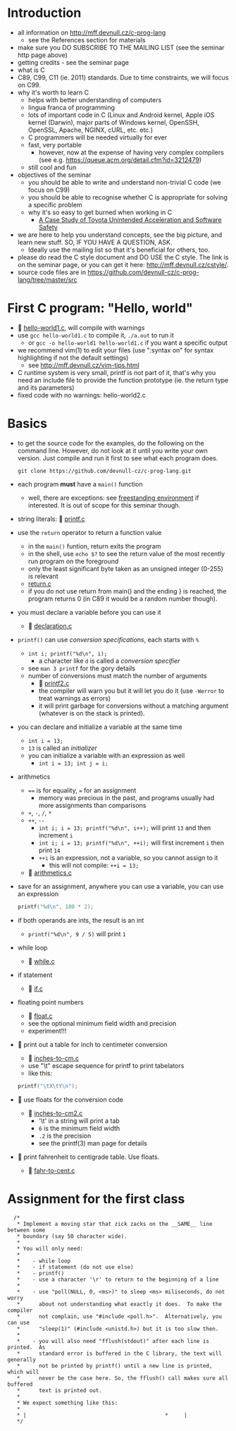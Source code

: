 # Introduction

- all information on http://mff.devnull.cz/c-prog-lang
	- see the References section for materials
- make sure you DO SUBSCRIBE TO THE MAILING LIST (see the seminar http page
  above)
- getting credits - see the seminar page
- what is C
- C89, C99, C11 (ie. 2011) standards.  Due to time constraints, we will focus on
  C99.
- why it's worth to learn C
	- helps with better understanding of computers
	- lingua franca of programming
	- lots of important code in C (Linux and Android kernel, Apple iOS
	  kernel (Darwin), major parts of Windows kernel, OpenSSH, OpenSSL,
	  Apache, NGINX, cURL, etc. etc.)
	- C programmers will be needed virtually for ever
	- fast, very portable
		- however, now at the expense of having very complex compilers
		  (see e.g. https://queue.acm.org/detail.cfm?id=3212479)
	- still cool and fun
- objectives of the seminar
	- you should be able to write and understand non-trivial C code (we
	  focus on C99)
	- you should be able to recognise whether C is appropriate for solving a
	  specific problem
	- why it's so easy to get burned when working in C
		- [A Case Study of Toyota Unintended Acceleration and Software
		  Safety](https://users.ece.cmu.edu/~koopman/pubs/koopman14_toyota_ua_slides.pdf)
- we are here to help you understand concepts, see the big picture, and learn
  new stuff.  SO, IF YOU HAVE A QUESTION, ASK.
	- Ideally use the mailing list so that it's beneficial for others, too.
- please do read the C style document and DO USE the C style.  The link is on
  the seminar page, or you can get it here: http://mff.devnull.cz/cstyle/.
- source code files are in https://github.com/devnull-cz/c-prog-lang/tree/master/src

# First C program: "Hello, world"

- :eyes: [hello-world1.c](/src/hello-world1.c), will compile with warnings
- use `gcc hello-world1.c` to compile it, `./a.out` to run it
	- or `gcc -o hello-world1 hello-world1.c` if you want a specific output
- we recommend vim(1) to edit your files (use ":syntax on" for syntax
  highlighting if not the default settings)
	- see http://mff.devnull.cz/vim-tips.html
- C runtime system is very small, printf is not part of it, that's why you need
  an include file to provide the function prototype (ie. the return type and its
  parameters)
- fixed code with no warnings: hello-world2.c

# Basics

- to get the source code for the examples, do the following on the command line.
  However, do not look at it until you write your own version.  Just compile and
  run it first to see what each program does.

	```
	git clone https://github.com/devnull-cz/c-prog-lang.git
	```

- each program **must** have a `main()` function
	- well, there are exceptions: see
	  [freestanding environment](/modules/freestanding-environment.md) if
	  interested.  It is out of scope for this seminar though.

- string literals:
:eyes: [printf.c](https://github.com/devnull-cz/c-prog-lang/blob/master/src/printf.c)

- use the `return` operator to return a function value
	- in the `main()` funtion, return exits the program
	- in the shell, use `echo $?` to see the return value of the most
	  recently run program on the foreground
	- only the least significant byte taken as an unsigned integer (0-255)
	  is relevant
	- [return.c](/src/return.c)
	- if you do not use return from main() and the ending } is reached, the
	  program returns 0 (in C89 it would be a random number though).

- you must declare a variable before you can use it
	- :eyes: [declaration.c](/src/declaration.c)

- `printf()` can use *conversion specifications*, each starts with `%`
	- `int i; printf("%d\n", i);`
		- a character like `d` is called a *conversion specifier*
	- see `man 3 printf` for the gory details
	- number of conversions must match the number of arguments
		- :eyes: [printf2.c](/src/printf2.c)
		- the compiler will warn you but it will let you do it (use
		  `-Werror` to treat warnings as errors)
		- it will print garbage for conversions without a matching
		  argument (whatever is on the stack is printed).

- you can declare and initialize a variable at the same time
	- `int i = 13;`
	- `13` is called an *initializer*
	- you can initialize a variable with an expression as well
		- `int i = 13; int j = i;`

- arithmetics
	- `==` is for equality, `=` for an assignment
		- memory was precious in the past, and programs usually had more
		  assignments than comparisons
	- `+`, `-`, `/`, `*`
	- `++`, `--`
		- `int i; i = 13; printf("%d\n", i++);` will print `13` and then
		  increment `i`
		- `int i; i = 13; printf("%d\n", ++i);` will first increment `i`
		  then print `14`
		- `++i` is an expression, not a variable, so you cannot assign to it
			- this will not compile: `++i = 13;`
	- :eyes: [arithmetics.c](/src/arithmetics.c)

- save for an assignment, anywhere you can use a variable, you can use an
  expression
	```C
	printf("%d\n", 100 * 2);
	```

- if both operands are ints, the result is an int
	- `printf("%d\n", 9 / 5)` will print `1`

- while loop
	- :eyes: [while.c](/src/while.c)

- if statement
	- :eyes: [if.c](/src/if.c)

- floating point numbers
	- :eyes: [float.c](/src/float.c)
	- see the optional minimum field width and precision
	- experiment!!!

- :wrench: print out a table for inch to centimeter conversion
	- :eyes: [inches-to-cm.c](/src/inches-to-cm.c)
	- use "\t" escape sequence for printf to print tabelators
	- like this:
	```C
	printf("\tX\tY\n");
	```

- :wrench: use floats for the conversion code
	- :eyes: [inches-to-cm2.c](/src/inches-to-cm2.c)
		- '\t' in a string will print a tab
		- `6` is the minimum field width 
		- `.2` is the precision
		- see the printf(3) man page for details

- :wrench: print fahrenheit to centigrade table.  Use floats.
	- :eyes: [fahr-to-cent.c](/src/fahr-to-cent.c)

# Assignment for the first class

```
  /*
   * Implement a moving star that zick zacks on the __SAME__ line between some
   * boundary (say 50 character wide).
   *
   * You will only need:
   *
   *	- while loop
   *	- if statement (do not use else)
   *	- printf()
   *	- use a character '\r' to return to the beginning of a line
   *
   *	- use "poll(NULL, 0, <ms>)" to sleep <ms> miliseconds, do not worry
   *	  about not understanding what exactly it does.  To make the compiler
   *	  not complain, use "#include <poll.h>".  Alternatively, you can use
   *	  "sleep(1)" (#include <unistd.h>) but it is too slow then.
   *
   *    - you will also need "fflush(stdout)" after each line is printed.  As
   *      standard error is buffered in the C library, the text will generally
   *      not be printed by printf() until a new line is printed, which will
   *      never be the case here. So, the fflush() call makes sure all buffered
   *      text is printed out.
   *
   * We expect something like this:
   *
   * |                                            *     |
   */
```

